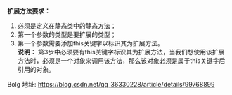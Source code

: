 **扩展方法要求：** 
 1. 必须是定义在静态类中的静态方法；<br/>
 2. 第一个参数的类型是要扩展的类型；<br/>
 3. 第一个参数需要添加this关键字以标识其为扩展方法。 <br/>
 **说明：** 第3步中必须要有this关键字标识其为扩展方法，当我们想使用该扩展方法时，必须是一个对象来调用该方法，那么该对象必须是属于this关键字后引用的对象。<br/>

Bolg 地址: https://blog.csdn.net/qq_36330228/article/details/99768899
